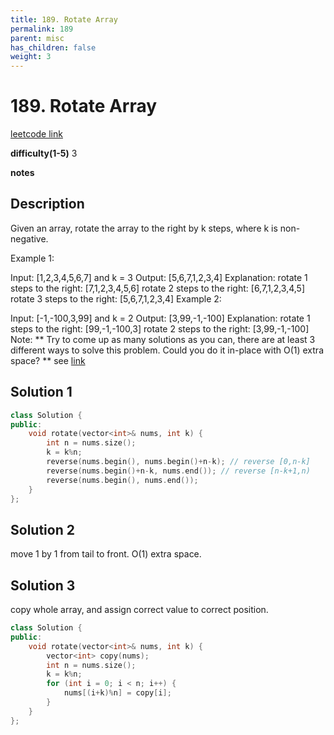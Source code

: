 ```yaml
---
title: 189. Rotate Array
permalink: 189
parent: misc
has_children: false
weight: 3
---
```

# 189. Rotate Array
[leetcode link](https://leetcode.com/problems/rotate-array/)

**difficulty(1-5)** 
3

**notes** 


## Description
Given an array, rotate the array to the right by k steps, where k is non-negative.

Example 1:

Input: [1,2,3,4,5,6,7] and k = 3
Output: [5,6,7,1,2,3,4]
Explanation:
rotate 1 steps to the right: [7,1,2,3,4,5,6]
rotate 2 steps to the right: [6,7,1,2,3,4,5]
rotate 3 steps to the right: [5,6,7,1,2,3,4]
Example 2:

Input: [-1,-100,3,99] and k = 2
Output: [3,99,-1,-100]
Explanation: 
rotate 1 steps to the right: [99,-1,-100,3]
rotate 2 steps to the right: [3,99,-1,-100]
Note:
**
Try to come up as many solutions as you can, there are at least 3 different ways to solve this problem.
Could you do it in-place with O(1) extra space?
**
see [link](https://leetcode.com/problems/rotate-array/discuss/54277/Summary-of-C%2B%2B-solutions)


## Solution 1
```c++
class Solution {
public:
    void rotate(vector<int>& nums, int k) {
        int n = nums.size();
        k = k%n;
        reverse(nums.begin(), nums.begin()+n-k); // reverse [0,n-k]
        reverse(nums.begin()+n-k, nums.end()); // reverse [n-k+1,n)
        reverse(nums.begin(), nums.end());
    }
};
``` 
## Solution 2
move 1 by 1 from tail to front. O(1) extra space. 

## Solution 3
copy whole array, and assign correct value to correct position.
```c++
class Solution {
public:
    void rotate(vector<int>& nums, int k) {
        vector<int> copy(nums);
        int n = nums.size();
        k = k%n;
        for (int i = 0; i < n; i++) {
            nums[(i+k)%n] = copy[i];
        }
    }
};
```
<!-- 
Default label
{: .label }

Blue label
{: .label .label-blue }

Stable
{: .label .label-green }

New release
{: .label .label-purple }

Coming soon
{: .label .label-yellow }

Deprecated
{: .label .label-red } -->
